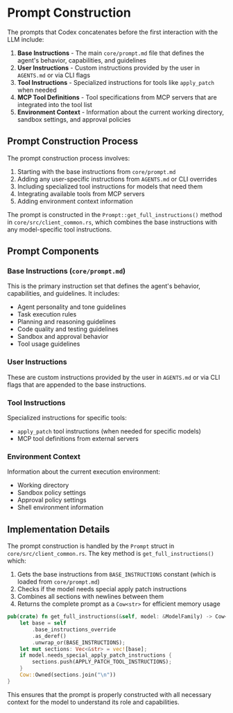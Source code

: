 # Prompt Construction

The prompts that Codex concatenates before the first interaction with the LLM include:

1. **Base Instructions** - The main `core/prompt.md` file that defines the agent's behavior, capabilities, and guidelines
2. **User Instructions** - Custom instructions provided by the user in `AGENTS.md` or via CLI flags
3. **Tool Instructions** - Specialized instructions for tools like `apply_patch` when needed
4. **MCP Tool Definitions** - Tool specifications from MCP servers that are integrated into the tool list
5. **Environment Context** - Information about the current working directory, sandbox settings, and approval policies

## Prompt Construction Process

The prompt construction process involves:

1. Starting with the base instructions from `core/prompt.md`
2. Adding any user-specific instructions from `AGENTS.md` or CLI overrides
3. Including specialized tool instructions for models that need them
4. Integrating available tools from MCP servers
5. Adding environment context information

The prompt is constructed in the `Prompt::get_full_instructions()` method in `core/src/client_common.rs`, which combines the base instructions with any model-specific tool instructions.

## Prompt Components

### Base Instructions (`core/prompt.md`)
This is the primary instruction set that defines the agent's behavior, capabilities, and guidelines. It includes:
- Agent personality and tone guidelines
- Task execution rules
- Planning and reasoning guidelines
- Code quality and testing guidelines
- Sandbox and approval behavior
- Tool usage guidelines

### User Instructions
These are custom instructions provided by the user in `AGENTS.md` or via CLI flags that are appended to the base instructions.

### Tool Instructions
Specialized instructions for specific tools:
- `apply_patch` tool instructions (when needed for specific models)
- MCP tool definitions from external servers

### Environment Context
Information about the current execution environment:
- Working directory
- Sandbox policy settings
- Approval policy settings
- Shell environment information

## Implementation Details

The prompt construction is handled by the `Prompt` struct in `core/src/client_common.rs`. The key method is `get_full_instructions()` which:

1. Gets the base instructions from `BASE_INSTRUCTIONS` constant (which is loaded from `core/prompt.md`)
2. Checks if the model needs special apply patch instructions
3. Combines all sections with newlines between them
4. Returns the complete prompt as a `Cow<str>` for efficient memory usage

```rust
pub(crate) fn get_full_instructions(&self, model: &ModelFamily) -> Cow<'_, str> {
    let base = self
        .base_instructions_override
        .as_deref()
        .unwrap_or(BASE_INSTRUCTIONS);
    let mut sections: Vec<&str> = vec![base];
    if model.needs_special_apply_patch_instructions {
        sections.push(APPLY_PATCH_TOOL_INSTRUCTIONS);
    }
    Cow::Owned(sections.join("\n"))
}
```

This ensures that the prompt is properly constructed with all necessary context for the model to understand its role and capabilities.
